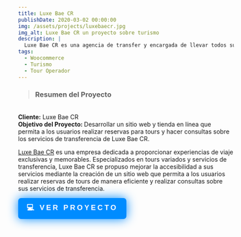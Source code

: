 ```yaml
---
title: Luxe Bae CR
publishDate: 2020-03-02 00:00:00
img: /assets/projects/luxebaecr.jpg
img_alt: Luxe Bae CR un proyecto sobre turismo
description: |
  Luxe Bae CR es una agencia de transfer y encargada de llevar todos sus clientes a sus destinos o tours.
tags:
  - Woocommerce
  - Turismo
  - Tour Operador
---
```


> ### Resumen del Proyecto

</br>
<b>Cliente:</b> Luxe Bae CR
</br>
<b>Objetivo del Proyecto: </b> Desarrollar un sitio web y tienda en línea que permita a los usuarios realizar reservas para tours y hacer consultas sobre los servicios de transferencia de Luxe Bae CR.

<a target='_blank' href="https://luxebaecr.com/">Luxe Bae CR</a> es una empresa dedicada a proporcionar experiencias de viaje exclusivas y memorables. Especializados en tours variados y servicios de transferencia, Luxe Bae CR se propuso mejorar la accesibilidad a sus servicios mediante la creación de un sitio web que permita a los usuarios realizar reservas de tours de manera eficiente y realizar consultas sobre sus servicios de transferencia.

<a target="_blank" href="https://luxebaecr.com/"><button class="shadow__btn">
💻 Ver proyecto
</button></a>

<style>
  .shadow__btn {
  padding: 10px 20px;
  cursor: pointer;
  border: none;
  font-size: 17px;
  color: #fff;
  border-radius: 7px;
  letter-spacing: 4px;
  font-weight: 700;
  text-transform: uppercase;
  transition: 0.5s;
  transition-property: box-shadow;
}

.shadow__btn {
  background: rgb(0,140,255);
  box-shadow: 0 0 25px rgb(0,140,255);
}

.shadow__btn:hover {
  box-shadow: 0 0 5px rgb(0,140,255),
              0 0 25px rgb(0,140,255),
              0 0 50px rgb(0,140,255),
              0 0 100px rgb(0,140,255);
}
</style>
